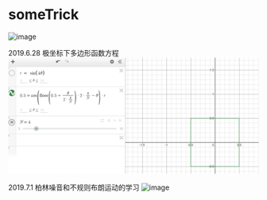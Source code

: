 # someTrick
![image](https://github.com/BruceMann/someTrick/blob/master/readMeGif/readMe2_gif.gif)

2019.6.28
极坐标下多边形函数方程
![image](https://github.com/BruceMann/someTrick/blob/master/readMeGif/readMe3_gif.gif)

2019.7.1
柏林噪音和不规则布朗运动的学习
![image](https://github.com/BruceMann/someTrick/blob/master/readMeGif/readMe4_gif.gif)